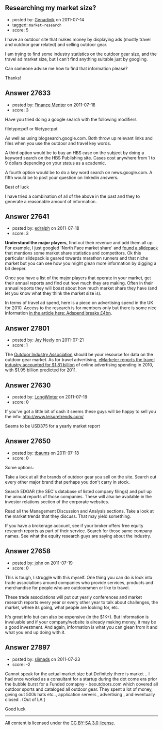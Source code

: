 ## Researching my market size?

- posted by: [Genadinik](https://stackexchange.com/users/-1/8929-genadinik) on 2011-07-14
- tagged: `market-research`
- score: 5

I have an outdoor site that makes money by displaying ads (mostly travel and outdoor gear related) and selling outdoor gear.

I am trying to find some industry statistics on the outdoor gear size, and the travel ad market size, but I can't find anything suitable just by googling.

Can someone advise me how to find that information please?

Thanks! 


## Answer 27633

- posted by: [Finance Mentor](https://stackexchange.com/users/-1/11741-finance-mentor) on 2011-07-18
- score: 3

Have you tried doing a google search with the following modifiers

filetype:pdf or 
filetype:ppt

As well as using blogsearch.google.com. Both throw up relevant links and files when you use the outdoor and travel key words. 

A third option would be to buy an HBS case on the subject by doing a keyword search on the HBS Publishing site. Cases cost anywhere from 1 to 9 dollars depending on your status as a academic. 

A fourth option would be to do a key word search on news.google.com. A fifth would be to post your question on linkedin answers. 

Best of luck

I have tried a combination of all of the above in the past and they to generate a reasonable amount of information. 



## Answer 27641

- posted by: [edralph](https://stackexchange.com/users/-1/9362-edralph) on 2011-07-18
- score: 3

<p><strong>Understand the major players</strong>, find out their revenue and add them all up.  For example, I just googled 'North Face market share' and <a href="http://www.slideshare.net/badertbw/north-face-for-interviews" rel="nofollow">found a slidepack</a> that mentions some market share statistics and competitors.  Ok this particular slidepack is geared towards marathon runners and that niche market but you can see how you might glean more information by digging a bit deeper.</p>

<p>Once you have a list of the major players that operate in your market, get their annual reports and find out how much they are making.  Often in their annual reports they will boast about how much market share they have (and let you know what they think the market size is).</p>

<p>In terms of travel ad spend, here is a piece on advertising spend in the UK for 2010.  Access to the research is for members only but there is some nice information <a href="http://www.iabuk.net/en/1/adspendbreaks4billionmilestone280311.mxs" rel="nofollow">in the article here: Adspend breaks £4bn</a>.</p>



## Answer 27801

- posted by: [Jay Neely](https://stackexchange.com/users/-1/1801-jay-neely) on 2011-07-21
- score: 1

<p>The <a href="http://www.outdoorindustry.org/" rel="nofollow">Outdoor Industry Association</a> should be your resource for data on the outdoor gear market. As for travel advertising, <a href="http://www.emarketer.com/Article.aspx?R=1008346" rel="nofollow">eMarketer reports the travel industry accounted for $1.81 billion</a> of online advertising spending in 2010, with $1.95 billion predicted for 2011.</p>



## Answer 27630

- posted by: [LongWinter](https://stackexchange.com/users/-1/8540-longwinter) on 2011-07-18
- score: 0

If you've got a little bit of cash it seems these guys will be happy to sell you the info: http://www.leisuretrends.com/

Seems to be USD375 for a yearly market report


## Answer 27650

- posted by: [tbaums](https://stackexchange.com/users/-1/7624-tbaums) on 2011-07-18
- score: 0

Some options:

Take a look at all the brands of outdoor gear you sell on the site. Search out every other major brand that perhaps you don't carry in stock.

Search EDGAR (the SEC's database of listed company filings) and pull up the annual reports of those companies. These will also be available in the investor relations section of the corporate websites.

Read all the Management Discussion and Analysis sections. Take a look at the market trends that they discuss. That may yield something. 

If you have a brokerage account, see if your broker offers free equity research reports as part of their service. Search for those same company names. See what the equity research guys are saying about the industry.



## Answer 27658

- posted by: [john](https://stackexchange.com/users/-1/7053-john) on 2011-07-19
- score: 0

This is tough, I struggle with this myself. One thing you can do is look into trade associations around companies who provide services, products and merchandise for people who are outdoorsmen or like to travel.

These trade associations will put out yearly conferences and market research reports every year or every other year to talk about challenges, the market, where its going, what people are looking for, etc.

It's great info but can also be expensive (in the $1K+). But information is invaluable and if your company/website is already making money, it may be a good investment. And again, information is what you can glean from it and what you end up doing with it. 


## Answer 27897

- posted by: [slimads](https://stackexchange.com/users/-1/12176-slimads) on 2011-07-23
- score: -2

Cannot speak for the actual market size but Definitely there is market .. I had once worked as a consultant for a startup during the dot come era prior the bubble burst for a Funded comapny - beoutdoors.com which covered all outdoor sports and cataloged all outdoor gear. They spent a lot of  money, giving out 500k hats etc.., application servers , advertising ,  and eventually closed . (Out of LA )

Good luck 



---

All content is licensed under the [CC BY-SA 3.0 license](https://creativecommons.org/licenses/by-sa/3.0/).
